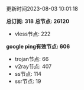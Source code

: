 更新时间2023-08-03 10:01:18

**总订阅: 318**
**总节点: 26120**
- vless节点: 222

**google ping有效节点: 606**
- trojan节点: 66
- v2ray节点: 407
- ss节点: 114
- ssr节点: 19
